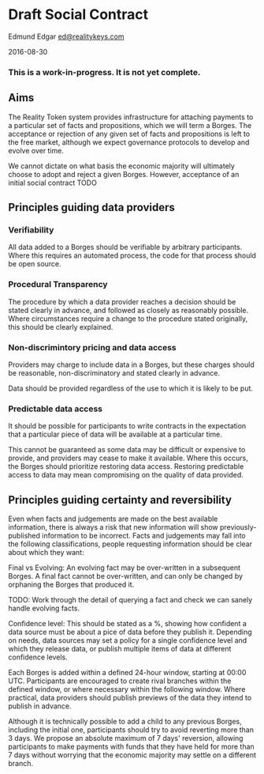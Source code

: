 # Draft Social Contract

Edmund Edgar
<ed@realitykeys.com>

2016-08-30

### This is a work-in-progress. It is not yet complete.


## Aims

The Reality Token system provides infrastructure for attaching payments to a particular set of facts and propositions, which we will term a Borges. The acceptance or rejection of any given set of facts and propositions is left to the free market, although we expect governance protocols to develop and evolve over time.

We cannot dictate on what basis the economic majority will ultimately choose to adopt and reject a given Borges. However, acceptance of an initial social contract TODO


## Principles guiding data providers

### Verifiability

All data added to a Borges should be verifiable by arbitrary participants. Where this requires an automated process, the code for that process should be open source.

### Procedural Transparency

The procedure by which a data provider reaches a decision should be stated clearly in advance, and followed as closely as reasonably possible. Where circumstances require a change to the procedure stated originally, this should be clearly explained.

### Non-discrimintory pricing and data access

Providers may charge to include data in a Borges, but these charges should be reasonable, non-discriminatory and stated clearly in advance.

Data should be provided regardless of the use to which it is likely to be put.

### Predictable data access

It should be possible for participants to write contracts in the expectation that a particular piece of data will be available at a particular time. 

This cannot be guaranteed as some data may be difficult or expensive to provide, and providers may cease to make it available. Where this occurs, the Borges should prioritize restoring data access. Restoring predictable access to data may mean compromising on the quality of data provided.


## Principles guiding certainty and reversibility

Even when facts and judgements are made on the best available information, there is always a risk that new information will show previously-published information to be incorrect. Facts and judgements may fall into the following classifications, people requesting information should be clear about which they want:

Final vs Evolving: An evolving fact may be over-written in a subsequent Borges. A final fact cannot be over-written, and can only be changed by orphaning the Borges that produced it.

TODO: Work through the detail of querying a fact and check we can sanely handle evolving facts.

Confidence level: This should be stated as a %, showing how confident a data source must be about a pice of data before they publish it. Depending on needs, data sources may set a policy for a single confidence level and which they release data, or publish multiple items of data at different confidence levels.

Each Borges is added within a defined 24-hour window, starting at 00:00 UTC. Participants are encouraged to create rival branches within the defined window, or where necessary within the following window. Where practical, data providers should publish previews of the data they intend to publish in advance. 

Although it is technically possible to add a child to any previous Borges, including the initial one, participants should try to avoid reverting more than 3 days. We propose an absolute maximum of 7 days' reversion, allowing participants to make payments with funds that they have held for more than 7 days without worrying that the economic majority may settle on a different branch.

